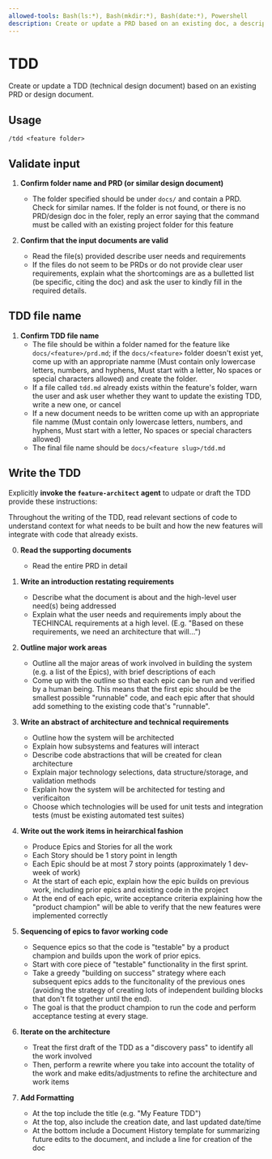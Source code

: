 ```yaml
---
allowed-tools: Bash(ls:*), Bash(mkdir:*), Bash(date:*), Powershell
description: Create or update a PRD based on an existing doc, a description, or even just an idea.
---
```

# TDD
Create or update a TDD (technical design document) based on an existing PRD or design document.

## Usage
```
/tdd <feature folder>
```

## Validate input
1. **Confirm folder name and PRD (or similar design document)**
   - The folder specified should be under `docs/` and contain a PRD. Check for similar names. If the folder is not found, or there is no PRD/design doc in the foler, reply an error saying that the command must be called with an existing project folder for this feature

2. **Confirm that the input documents are valid**
   - Read the file(s) provided describe user needs and requirements
   - If the files do not seem to be PRDs or do not provide clear user requirements, explain what the shortcomings are as a bulletted list (be specific, citing the doc) and ask the user to kindly fill in the required details.

## TDD file name
1. **Confirm TDD file name**
   - The file should be within a folder named for the feature like `docs/<feature>/prd.md`; if the `docs/<feature>` folder doesn't exist yet, come up with an appropriate namme (Must contain only lowercase letters, numbers, and hyphens, Must start with a letter, No spaces or special characters allowed) and create the folder.
   - If a file called `tdd.md` already exists within the feature's folder, warn the user and ask user whether they want to update the existing TDD, write a new one, or cancel
   - If a new document needs to be written come up with an appropriate file namme (Must contain only lowercase letters, numbers, and hyphens, Must start with a letter, No spaces or special characters allowed)
   - The final file name should be `docs/<feature slug>/tdd.md`

## Write the TDD
Explicitly **invoke the `feature-architect` agent** to udpate or draft the TDD provide these instructions:

Throughout the writing of the TDD, read relevant sections of code to understand context for what needs to be built and how the new features will integrate with code that already exists.

0. **Read the supporting documents**
    - Read the entire PRD in detail

1. **Write an introduction restating requirements**
    - Describe what the document is about and the high-level user need(s) being addressed
    - Explain what the user needs and requirements imply about the TECHINCAL requirements at a high level. (E.g. "Based on these requirements, we need an architecture that will...")

2. **Outline major work areas**
    - Outline all the major areas of work involved in building the system (e.g. a list of the Epics), with brief descriptions of each
    - Come up with the outline so that each epic can be run and verified by a human being. This means that the first epic should be the smallest possible "runnable" code, and each epic after that should add something to the existing code that's "runnable".

3. **Write an abstract of architecture and technical requirements**
    - Outline how the system will be architected
    - Explain how subsystems and features will interact
    - Describe code abstractions that will be created for clean architecture
    - Explain major technology selections, data structure/storage, and validation methods
    - Explain how the system will be architected for testing and verificaiton
    - Choose which technologies will be used for unit tests and integration tests (must be existing automated test suites)

4. **Write out the work items in heirarchical fashion**
    - Produce Epics and Stories for all the work
    - Each Story should be 1 story point in length
    - Each Epic should be at most 7 story points (approximately 1 dev-week of work)
    - At the start of each epic, explain how the epic builds on previous work, including prior epics and existing code in the project
    - At the end of each epic, write acceptance criteria explaining how the "product champion" will be able to verify that the new features were implemented correctly

5. **Sequencing of epics to favor working code**
   - Sequence epics so that the code is "testable" by a product champion and builds upon the work of prior epics.
   - Start with core piece of "testable" functionality in the first sprint. 
   - Take a greedy "building on success" strategy where each subsequent epics adds to the funcitonality of the previous ones (avoiding the strategy of creating lots of independent building blocks that don't fit together until the end).
   - The goal is that the product champion to run the code and perform acceptance testing at every stage.

6. **Iterate on the architecture**
   - Treat the first draft of the TDD as a "discovery pass" to identify all the work involved
   - Then, perform a rewrite where you take into account the totality of the work and make edits/adjustments to refine the architecture and work items

7. **Add Formatting**
    - At the top include the title (e.g. "My Feature TDD")
    - At the top, also include the creation date, and last updated date/time
    - At the bottom include a Document History template for summarizing future edits to the document, and include a line for creation of the doc


    